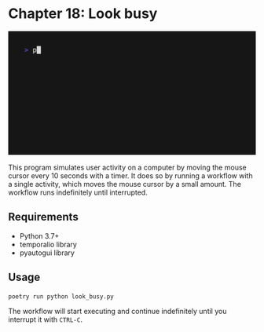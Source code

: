 # Chapter 18: Look busy

![](demo.gif)

This program simulates user activity on a computer by moving the mouse cursor every 10 seconds with a timer. It does so by running a workflow with a single activity, which moves the mouse cursor by a small amount. The workflow runs indefinitely until interrupted.

## Requirements

- Python 3.7+
- temporalio library
- pyautogui library

## Usage

```python
poetry run python look_busy.py
```

The workflow will start executing and continue indefinitely until you interrupt it with `CTRL-C`.